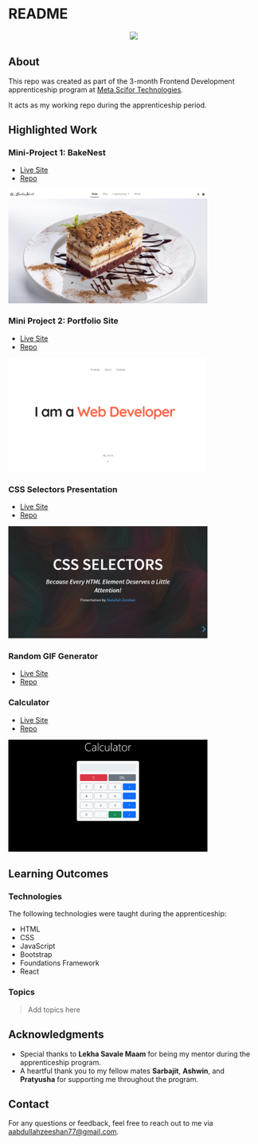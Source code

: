 # README

<p align="center">
  <a href="https://skillicons.dev">
    <img src="https://skillicons.dev/icons?i=html,css,js,bootstrap,react" />
  </a>
</p>

## About

This repo was created as part of the 3-month Frontend Development apprenticeship program at [Meta Scifor Technologies](https://metascifor.com/).

It acts as my working repo during the apprenticeship period.

## Highlighted Work

### Mini-Project 1: BakeNest

- [Live Site](https://zeeshan777.github.io/GITHUB-ABDULLAHZEESHAN_SCIFOR/mini-projects/mini-project-01/bakenest/)
- [Repo](https://github.com/Zeeshan777/GITHUB-ABDULLAHZEESHAN_SCIFOR/tree/main/mini-projects/mini-project-01/bakenest)

<img src="./utils/bakenest.png" alt="BakeNest Home Page" width="400">


### Mini Project 2: Portfolio Site

- [Live Site](https://zeeshan777.github.io/GITHUB-ABDULLAHZEESHAN_SCIFOR/mini-projects/mini-project-02/portfolio/)
- [Repo](https://github.com/Zeeshan777/GITHUB-ABDULLAHZEESHAN_SCIFOR/tree/main/mini-projects/mini-project-02/portfolio)

<img src="./utils/portfolio.png" alt="Portfolio Home Page" width="400">

### CSS Selectors Presentation

- [Live Site](https://zeeshan777.github.io/GITHUB-ABDULLAHZEESHAN_SCIFOR/presentation/css-selectors/)
- [Repo](https://github.com/Zeeshan777/GITHUB-ABDULLAHZEESHAN_SCIFOR/tree/main/presentation/css-selectors)

<img src="./utils/css-selectors-presentation.png" alt="CSS Selectors Presentation Opening Slide" width="400">

### Random GIF Generator

- [Live Site](https://zeeshan777.github.io/GITHUB-ABDULLAHZEESHAN_SCIFOR/daily-tasks/2024-09-19/giphy/)
- [Repo](https://github.com/Zeeshan777/GITHUB-ABDULLAHZEESHAN_SCIFOR/tree/main/daily-tasks/2024-09-19/giphy)

### Calculator

- [Live Site](https://zeeshan777.github.io/GITHUB-ABDULLAHZEESHAN_SCIFOR/daily-tasks/2024-09-17/calculator/index.html)
- [Repo](https://github.com/Zeeshan777/GITHUB-ABDULLAHZEESHAN_SCIFOR/tree/main/daily-tasks/2024-09-17/calculator)

<img src="./utils/calculator.png" alt="CSS Selectors Presentation Opening Slide" width="400">


## Learning Outcomes

### Technologies

The following technologies were taught during the apprenticeship:

- HTML
- CSS
- JavaScript
- Bootstrap
- Foundations Framework
- React

### Topics

> Add topics here
 
## Acknowledgments

- Special thanks to **Lekha Savale Maam** for being my mentor during the apprenticeship program.
- A heartful thank you to my fellow mates **Sarbajit**, **Ashwin**, and **Pratyusha** for supporting me throughout the program.

## Contact

For any questions or feedback, feel free to reach out to me via <aabdullahzeeshan77@gmail.com>.

